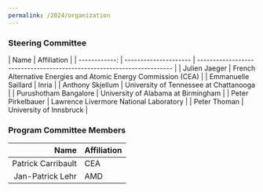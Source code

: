 ```yaml
---
permalink: /2024/organization
---
```


### Steering Committee





| Name                  | Affiliation                                                            |
| ------------: | --------------------- | ---------------------------------------------------------------------- |
| Julien Jaeger        | French Alternative Energies and Atomic Energy Commission (CEA)         |
| Emmanuelle Saillard  | Inria                                                |
| Anthony Skjellum     | University of Tennessee at Chattanooga |
| Purushotham Bangalore | University of Alabama at Birmingham |
| Peter Pirkelbauer	| Lawrence Livermore National Laboratory |
| Peter Thoman		| University of Innsbruck		|



### Program Committee Members

| Name                    | Affiliation                                     |
| ----------------------: | ----------------------------------------------- |
| Patrick Carribault      |  CEA                                            |
| Jan-Patrick Lehr	  | AMD						    |

<!--
| Christina Peterson      |  University of Central Florida                  |

| Joachim Protze          |  RWTH Aachen University                         |

| Prema Soundararajan     |  University of Alabama at Birmingham            |

| Christian Bischof       |  TU Darmstadt                                   |
-->
